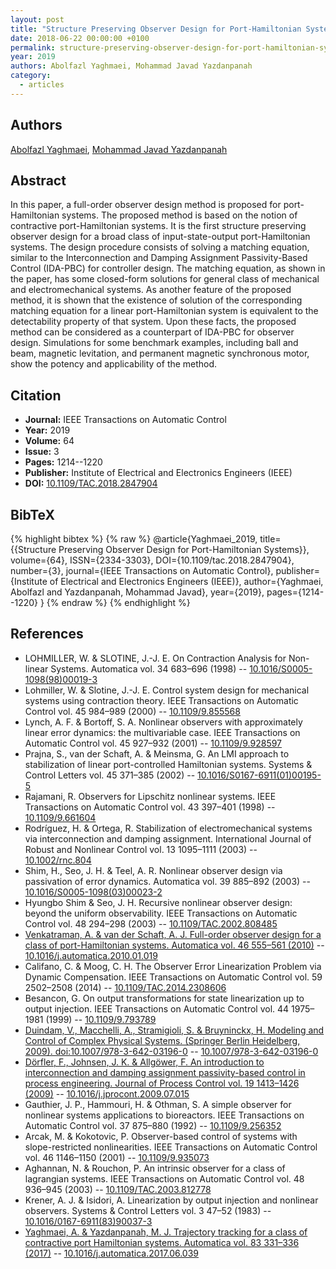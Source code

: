 ```yaml
---
layout: post
title: "Structure Preserving Observer Design for Port-Hamiltonian Systems"
date: 2018-06-22 00:00:00 +0100
permalink: structure-preserving-observer-design-for-port-hamiltonian-systems
year: 2019
authors: Abolfazl Yaghmaei, Mohammad Javad Yazdanpanah
category:
  - articles
---
```

 
## Authors
[Abolfazl Yaghmaei](authors/abolfazl_yaghmaei), [Mohammad Javad Yazdanpanah](authors/mohammad_javad_yazdanpanah)
 
## Abstract
In this paper, a full-order observer design method is proposed for port-Hamiltonian systems. The proposed method is based on the notion of contractive port-Hamiltonian systems. It is the first structure preserving observer design for a broad class of input-state-output port-Hamiltonian systems. The design procedure consists of solving a matching equation, similar to the Interconnection and Damping Assignment Passivity-Based Control (IDA-PBC) for controller design. The matching equation, as shown in the paper, has some closed-form solutions for general class of mechanical and electromechanical systems. As another feature of the proposed method, it is shown that the existence of solution of the corresponding matching equation for a linear port-Hamiltonian system is equivalent to the detectability property of that system. Upon these facts, the proposed method can be considered as a counterpart of IDA-PBC for observer design. Simulations for some benchmark examples, including ball and beam, magnetic levitation, and permanent magnetic synchronous motor, show the potency and applicability of the method.
 
## Citation
- **Journal:** IEEE Transactions on Automatic Control
- **Year:** 2019
- **Volume:** 64
- **Issue:** 3
- **Pages:** 1214--1220
- **Publisher:** Institute of Electrical and Electronics Engineers (IEEE)
- **DOI:** [10.1109/TAC.2018.2847904](https://doi.org/10.1109/TAC.2018.2847904)
 
## BibTeX
{% highlight bibtex %}
{% raw %}
@article{Yaghmaei_2019,
  title={{Structure Preserving Observer Design for Port-Hamiltonian Systems}},
  volume={64},
  ISSN={2334-3303},
  DOI={10.1109/tac.2018.2847904},
  number={3},
  journal={IEEE Transactions on Automatic Control},
  publisher={Institute of Electrical and Electronics Engineers (IEEE)},
  author={Yaghmaei, Abolfazl and Yazdanpanah, Mohammad Javad},
  year={2019},
  pages={1214--1220}
}
{% endraw %}
{% endhighlight %}
 
## References
- LOHMILLER, W. & SLOTINE, J.-J. E. On Contraction Analysis for Non-linear Systems. Automatica vol. 34 683–696 (1998) -- [10.1016/S0005-1098(98)00019-3](https://doi.org/10.1016/S0005-1098(98)00019-3)
- Lohmiller, W. & Slotine, J.-J. E. Control system design for mechanical systems using contraction theory. IEEE Transactions on Automatic Control vol. 45 984–989 (2000) -- [10.1109/9.855568](https://doi.org/10.1109/9.855568)
- Lynch, A. F. & Bortoff, S. A. Nonlinear observers with approximately linear error dynamics: the multivariable case. IEEE Transactions on Automatic Control vol. 45 927–932 (2001) -- [10.1109/9.928597](https://doi.org/10.1109/9.928597)
- Prajna, S., van der Schaft, A. & Meinsma, G. An LMI approach to stabilization of linear port-controlled Hamiltonian systems. Systems &amp; Control Letters vol. 45 371–385 (2002) -- [10.1016/S0167-6911(01)00195-5](https://doi.org/10.1016/S0167-6911(01)00195-5)
- Rajamani, R. Observers for Lipschitz nonlinear systems. IEEE Transactions on Automatic Control vol. 43 397–401 (1998) -- [10.1109/9.661604](https://doi.org/10.1109/9.661604)
- Rodríguez, H. & Ortega, R. Stabilization of electromechanical systems via interconnection and damping assignment. International Journal of Robust and Nonlinear Control vol. 13 1095–1111 (2003) -- [10.1002/rnc.804](https://doi.org/10.1002/rnc.804)
- Shim, H., Seo, J. H. & Teel, A. R. Nonlinear observer design via passivation of error dynamics. Automatica vol. 39 885–892 (2003) -- [10.1016/S0005-1098(03)00023-2](https://doi.org/10.1016/S0005-1098(03)00023-2)
- Hyungbo Shim & Seo, J. H. Recursive nonlinear observer design: beyond the uniform observability. IEEE Transactions on Automatic Control vol. 48 294–298 (2003) -- [10.1109/TAC.2002.808485](https://doi.org/10.1109/TAC.2002.808485)
- [Venkatraman, A. & van der Schaft, A. J. Full-order observer design for a class of port-Hamiltonian systems. Automatica vol. 46 555–561 (2010)](full-order-observer-design-for-a-class-of-port-hamiltonian-systems) -- [10.1016/j.automatica.2010.01.019](https://doi.org/10.1016/j.automatica.2010.01.019)
- Califano, C. & Moog, C. H. The Observer Error Linearization Problem via Dynamic Compensation. IEEE Transactions on Automatic Control vol. 59 2502–2508 (2014) -- [10.1109/TAC.2014.2308606](https://doi.org/10.1109/TAC.2014.2308606)
- Besancon, G. On output transformations for state linearization up to output injection. IEEE Transactions on Automatic Control vol. 44 1975–1981 (1999) -- [10.1109/9.793789](https://doi.org/10.1109/9.793789)
- [Duindam, V., Macchelli, A., Stramigioli, S. & Bruyninckx, H. Modeling and Control of Complex Physical Systems. (Springer Berlin Heidelberg, 2009). doi:10.1007/978-3-642-03196-0](modeling-and-control-of-complex-physical-systems) -- [10.1007/978-3-642-03196-0](https://doi.org/10.1007/978-3-642-03196-0)
- [Dörfler, F., Johnsen, J. K. & Allgöwer, F. An introduction to interconnection and damping assignment passivity-based control in process engineering. Journal of Process Control vol. 19 1413–1426 (2009)](an-introduction-to-interconnection-and-damping-assignment-passivity-based-control-in-process-engineering) -- [10.1016/j.jprocont.2009.07.015](https://doi.org/10.1016/j.jprocont.2009.07.015)
- Gauthier, J. P., Hammouri, H. & Othman, S. A simple observer for nonlinear systems applications to bioreactors. IEEE Transactions on Automatic Control vol. 37 875–880 (1992) -- [10.1109/9.256352](https://doi.org/10.1109/9.256352)
- Arcak, M. & Kokotovic, P. Observer-based control of systems with slope-restricted nonlinearities. IEEE Transactions on Automatic Control vol. 46 1146–1150 (2001) -- [10.1109/9.935073](https://doi.org/10.1109/9.935073)
- Aghannan, N. & Rouchon, P. An intrinsic observer for a class of lagrangian systems. IEEE Transactions on Automatic Control vol. 48 936–945 (2003) -- [10.1109/TAC.2003.812778](https://doi.org/10.1109/TAC.2003.812778)
- Krener, A. J. & Isidori, A. Linearization by output injection and nonlinear observers. Systems &amp; Control Letters vol. 3 47–52 (1983) -- [10.1016/0167-6911(83)90037-3](https://doi.org/10.1016/0167-6911(83)90037-3)
- [Yaghmaei, A. & Yazdanpanah, M. J. Trajectory tracking for a class of contractive port Hamiltonian systems. Automatica vol. 83 331–336 (2017)](trajectory-tracking-for-a-class-of-contractive-port-hamiltonian-systems) -- [10.1016/j.automatica.2017.06.039](https://doi.org/10.1016/j.automatica.2017.06.039)

